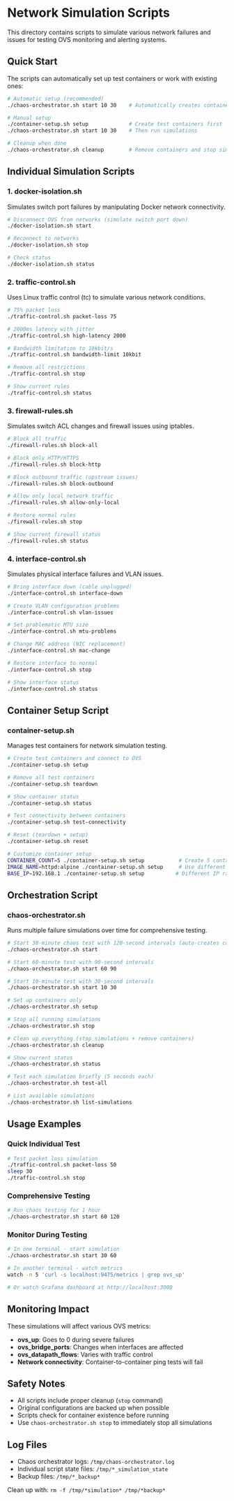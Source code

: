# Network Simulation Scripts

This directory contains scripts to simulate various network failures and issues for testing OVS monitoring and alerting systems.

## Quick Start

The scripts can automatically set up test containers or work with existing ones:

```bash
# Automatic setup (recommended)
./chaos-orchestrator.sh start 10 30    # Automatically creates containers and runs tests

# Manual setup
./container-setup.sh setup             # Create test containers first
./chaos-orchestrator.sh start 10 30    # Then run simulations

# Cleanup when done
./chaos-orchestrator.sh cleanup        # Remove containers and stop simulations
```

## Individual Simulation Scripts

### 1. docker-isolation.sh
Simulates switch port failures by manipulating Docker network connectivity.
```bash
# Disconnect OVS from networks (simulate switch port down)
./docker-isolation.sh start

# Reconnect to networks  
./docker-isolation.sh stop

# Check status
./docker-isolation.sh status
```

### 2. traffic-control.sh
Uses Linux traffic control (tc) to simulate various network conditions.
```bash
# 75% packet loss
./traffic-control.sh packet-loss 75

# 2000ms latency with jitter
./traffic-control.sh high-latency 2000

# Bandwidth limitation to 10kbit/s
./traffic-control.sh bandwidth-limit 10kbit

# Remove all restrictions
./traffic-control.sh stop

# Show current rules
./traffic-control.sh status
```

### 3. firewall-rules.sh
Simulates switch ACL changes and firewall issues using iptables.
```bash
# Block all traffic
./firewall-rules.sh block-all

# Block only HTTP/HTTPS
./firewall-rules.sh block-http

# Block outbound traffic (upstream issues)
./firewall-rules.sh block-outbound

# Allow only local network traffic
./firewall-rules.sh allow-only-local

# Restore normal rules
./firewall-rules.sh stop

# Show current firewall status
./firewall-rules.sh status
```

### 4. interface-control.sh
Simulates physical interface failures and VLAN issues.
```bash
# Bring interface down (cable unplugged)
./interface-control.sh interface-down

# Create VLAN configuration problems
./interface-control.sh vlan-issues

# Set problematic MTU size
./interface-control.sh mtu-problems

# Change MAC address (NIC replacement)
./interface-control.sh mac-change

# Restore interface to normal
./interface-control.sh stop

# Show interface status
./interface-control.sh status
```

## Container Setup Script

### container-setup.sh
Manages test containers for network simulation testing.

```bash
# Create test containers and connect to OVS
./container-setup.sh setup

# Remove all test containers
./container-setup.sh teardown

# Show container status
./container-setup.sh status

# Test connectivity between containers
./container-setup.sh test-connectivity

# Reset (teardown + setup)
./container-setup.sh reset

# Customize container setup
CONTAINER_COUNT=5 ./container-setup.sh setup           # Create 5 containers
IMAGE_NAME=httpd:alpine ./container-setup.sh setup     # Use different image
BASE_IP=192.168.1 ./container-setup.sh setup          # Different IP range
```

## Orchestration Script

### chaos-orchestrator.sh
Runs multiple failure simulations over time for comprehensive testing.

```bash
# Start 30-minute chaos test with 120-second intervals (auto-creates containers)
./chaos-orchestrator.sh start

# Start 60-minute test with 90-second intervals  
./chaos-orchestrator.sh start 60 90

# Start 10-minute test with 30-second intervals
./chaos-orchestrator.sh start 10 30

# Set up containers only
./chaos-orchestrator.sh setup

# Stop all running simulations
./chaos-orchestrator.sh stop

# Clean up everything (stop simulations + remove containers)
./chaos-orchestrator.sh cleanup

# Show current status
./chaos-orchestrator.sh status

# Test each simulation briefly (5 seconds each)
./chaos-orchestrator.sh test-all

# List available simulations
./chaos-orchestrator.sh list-simulations
```

## Usage Examples

### Quick Individual Test
```bash
# Test packet loss simulation
./traffic-control.sh packet-loss 50
sleep 30
./traffic-control.sh stop
```

### Comprehensive Testing
```bash
# Run chaos testing for 1 hour
./chaos-orchestrator.sh start 60 120
```

### Monitor During Testing
```bash
# In one terminal - start simulation
./chaos-orchestrator.sh start 30 60

# In another terminal - watch metrics
watch -n 5 'curl -s localhost:9475/metrics | grep ovs_up'

# Or watch Grafana dashboard at http://localhost:3000
```

## Monitoring Impact

These simulations will affect various OVS metrics:

- **ovs_up**: Goes to 0 during severe failures
- **ovs_bridge_ports**: Changes when interfaces are affected
- **ovs_datapath_flows**: Varies with traffic control
- **Network connectivity**: Container-to-container ping tests will fail

## Safety Notes

- All scripts include proper cleanup (`stop` command)
- Original configurations are backed up when possible
- Scripts check for container existence before running
- Use `chaos-orchestrator.sh stop` to immediately stop all simulations

## Log Files

- Chaos orchestrator logs: `/tmp/chaos-orchestrator.log`
- Individual script state files: `/tmp/*_simulation_state`
- Backup files: `/tmp/*_backup*`

Clean up with: `rm -f /tmp/*simulation* /tmp/*backup*`